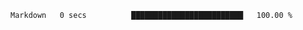 <!--START_SECTION:waka-->

```txt
Markdown   0 secs          █████████████████████████   100.00 %
```

<!--END_SECTION:waka-->
